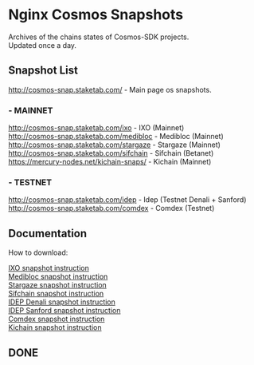 # Nginx Cosmos Snapshots

Archives of the chains states of Cosmos-SDK projects.  
Updated once a day.  

## Snapshot List

http://cosmos-snap.staketab.com/ - Main page os snapshots.  

### - MAINNET
http://cosmos-snap.staketab.com/ixo - IXO (Mainnet)  
http://cosmos-snap.staketab.com/medibloc - Medibloc (Mainnet)  
http://cosmos-snap.staketab.com/stargaze - Stargaze (Mainnet)  
http://cosmos-snap.staketab.com/sifchain - Sifchain (Betanet)  
https://mercury-nodes.net/kichain-snaps/ - Kichain (Mainnet)  

### - TESTNET
http://cosmos-snap.staketab.com/idep - Idep (Testnet Denali + Sanford)  
http://cosmos-snap.staketab.com/comdex - Comdex (Testnet)  

## Documentation

How to download:  

[IXO snapshot instruction](https://github.com/staketab/nginx-cosmos-snap/blob/main/docs/ixo.md)  
[Medibloc snapshot instruction](https://github.com/staketab/nginx-cosmos-snap/blob/main/docs/medibloc.md)  
[Stargaze snapshot instruction](https://github.com/staketab/nginx-cosmos-snap/blob/main/docs/stargaze.md)  
[Sifchain snapshot instruction](https://github.com/staketab/nginx-cosmos-snap/blob/main/docs/sifchain.md)  
[IDEP Denali snapshot instruction](https://github.com/staketab/nginx-cosmos-snap/blob/main/docs/idep.md)  
[IDEP Sanford snapshot instruction](https://github.com/staketab/nginx-cosmos-snap/blob/main/docs/idep-sanford.md)  
[Comdex snapshot instruction](https://github.com/staketab/nginx-cosmos-snap/blob/main/docs/comdex.md)  
[Kichain snapshot instruction](kichain.md)  

## DONE
